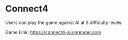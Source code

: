 # Connect4

Users can play the game against AI at 3 difficulty levels.

Game Link: https://connect4-ai.onrender.com
